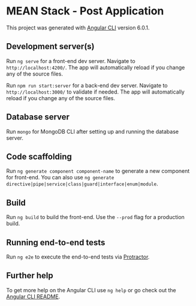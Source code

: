# MEAN Stack - Post Application

This project was generated with [Angular CLI](https://github.com/angular/angular-cli) version 6.0.1.

## Development server(s)

Run `ng serve` for a front-end dev server. Navigate to `http://localhost:4200/`. The app will automatically reload if you change any of the source files.

Run `npm run start:server` for a back-end dev server. Navigate to `http://localhost:3000/` to validate if needed. The app will automatically reload if you change any of the source files.

## Database server

Run `mongo` for MongoDB CLI after setting up and running the database server.

## Code scaffolding

Run `ng generate component component-name` to generate a new component for front-end. You can also use `ng generate directive|pipe|service|class|guard|interface|enum|module`.

## Build

Run `ng build` to build the front-end. Use the `--prod` flag for a production build.

## Running end-to-end tests

Run `ng e2e` to execute the end-to-end tests via [Protractor](http://www.protractortest.org/).

## Further help

To get more help on the Angular CLI use `ng help` or go check out the [Angular CLI README](https://github.com/angular/angular-cli/blob/master/README.md).
